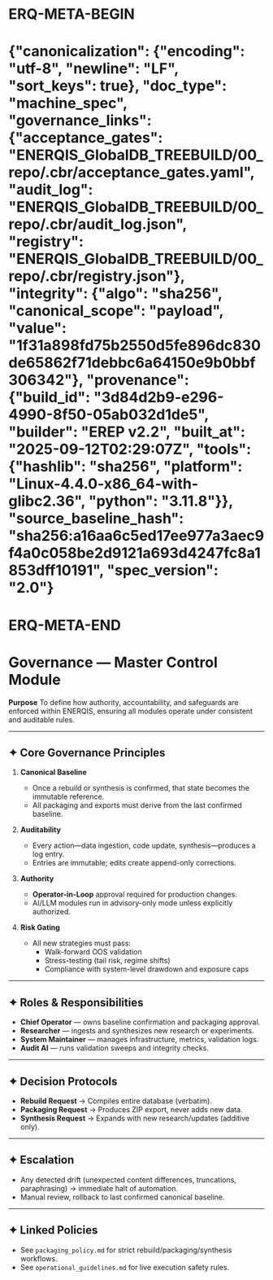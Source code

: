# ERQ-META-BEGIN
# {"canonicalization": {"encoding": "utf-8", "newline": "LF", "sort_keys": true}, "doc_type": "machine_spec", "governance_links": {"acceptance_gates": "ENERQIS_GlobalDB_TREEBUILD/00_repo/.cbr/acceptance_gates.yaml", "audit_log": "ENERQIS_GlobalDB_TREEBUILD/00_repo/.cbr/audit_log.json", "registry": "ENERQIS_GlobalDB_TREEBUILD/00_repo/.cbr/registry.json"}, "integrity": {"algo": "sha256", "canonical_scope": "payload", "value": "1f31a898fd75b2550d5fe896dc830de65862f71debbc6a64150e9b0bbf306342"}, "provenance": {"build_id": "3d84d2b9-e296-4990-8f50-05ab032d1de5", "builder": "EREP v2.2", "built_at": "2025-09-12T02:29:07Z", "tools": {"hashlib": "sha256", "platform": "Linux-4.4.0-x86_64-with-glibc2.36", "python": "3.11.8"}}, "source_baseline_hash": "sha256:a16aa6c5ed17ee977a3aec9f4a0c058be2d9121a693d4247fc8a1853dff10191", "spec_version": "2.0"}
# ERQ-META-END
# Governance — Master Control Module

**Purpose**
To define how authority, accountability, and safeguards are enforced within ENERQIS, ensuring all modules operate under consistent and auditable rules.

---

## ✦ Core Governance Principles
1. **Canonical Baseline**
   - Once a rebuild or synthesis is confirmed, that state becomes the immutable reference.
   - All packaging and exports must derive from the last confirmed baseline.

2. **Auditability**
   - Every action—data ingestion, code update, synthesis—produces a log entry.
   - Entries are immutable; edits create append-only corrections.

3. **Authority**
   - **Operator-in-Loop** approval required for production changes.
   - AI/LLM modules run in advisory-only mode unless explicitly authorized.

4. **Risk Gating**
   - All new strategies must pass:
     - Walk-forward OOS validation
     - Stress-testing (tail risk, regime shifts)
     - Compliance with system-level drawdown and exposure caps

---

## ✦ Roles & Responsibilities
- **Chief Operator** — owns baseline confirmation and packaging approval.
- **Researcher** — ingests and synthesizes new research or experiments.
- **System Maintainer** — manages infrastructure, metrics, validation logs.
- **Audit AI** — runs validation sweeps and integrity checks.

---

## ✦ Decision Protocols
- **Rebuild Request** → Compiles entire database (verbatim).
- **Packaging Request** → Produces ZIP export, never adds new data.
- **Synthesis Request** → Expands with new research/updates (additive only).

---

## ✦ Escalation
- Any detected drift (unexpected content differences, truncations, paraphrasing) → immediate halt of automation.
- Manual review, rollback to last confirmed canonical baseline.

---

## ✦ Linked Policies
- See `packaging_policy.md` for strict rebuild/packaging/synthesis workflows.
- See `operational_guidelines.md` for live execution safety rules.
